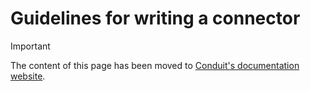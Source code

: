 # Guidelines for writing a connector

> [!IMPORTANT]  
> The content of this page has been moved to [Conduit's documentation website](https://conduit.io/docs/developing/connectors).
